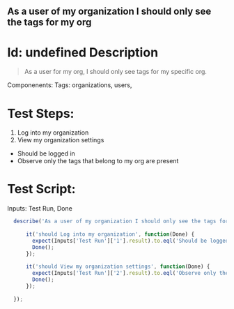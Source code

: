 As a user of my organization I should only see the tags for my org
-----------

Id: undefined
Description
=============
> As a user for my org, I should only see tags for my specific org.

Componenents:
Tags: organizations, users, 

Test Steps:
=============
1. Log into my organization
2. View my organization settings
  * Should be logged in
  * Observe only the tags that belong to my org are present


Test Script:
=============

Inputs: Test Run, Done

```javascript
  describe('As a user of my organization I should only see the tags for my org', function(Inputs) {
    
      it('should Log into my organization', function(Done) {
        expect(Inputs['Test Run']['1'].result).to.eql('Should be logged in');
        Done();
      });
    
      it('should View my organization settings', function(Done) {
        expect(Inputs['Test Run']['2'].result).to.eql('Observe only the tags that belong to my org are present');
        Done();
      });
    
  });
```
